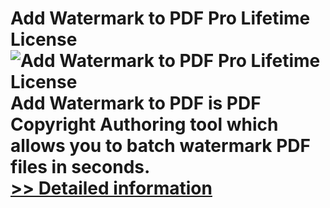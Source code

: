 # Add Watermark to PDF Pro Lifetime License<br />![Add Watermark to PDF Pro Lifetime License](https://mycommerce.akamaized.net/api/pimages/P300989166/BIG/300989166.PNG)<br />Add Watermark to PDF is PDF Copyright Authoring tool which allows you to batch watermark PDF files in seconds.<br />[>> Detailed information](https://secure.shareit.com/shareit/product.html?productid=300989166&affiliateid=200057808)
